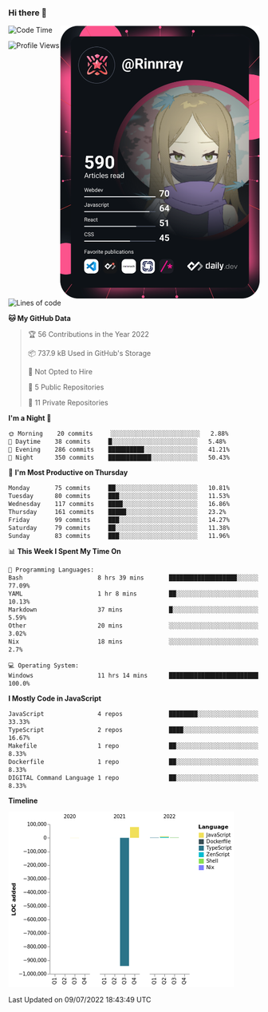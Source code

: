 ### Hi there 👋

<div align="left">
 <a href="https://app.daily.dev/Rinnray">
   <img 
        align="right"
        src="https://github.com/Rinnray/Rinnray/blob/main/devcard.svg" 
        width="400" 
        alt="Rinnray's Dev Card"/>
 </a>
</div>




<!--START_SECTION:waka-->
![Code Time](http://img.shields.io/badge/Code%20Time-0%20secs-blue)

![Profile Views](http://img.shields.io/badge/Profile%20Views-0-blue)

![Lines of code](https://img.shields.io/badge/From%20Hello%20World%20I%27ve%20Written--846%20Thousand%20lines%20of%20code-blue)

**🐱 My GitHub Data** 

> 🏆 56 Contributions in the Year 2022
 > 
> 📦 737.9 kB Used in GitHub's Storage 
 > 
> 🚫 Not Opted to Hire
 > 
> 📜 5 Public Repositories 
 > 
> 🔑 11 Private Repositories  
 > 
**I'm a Night 🦉** 

```text
🌞 Morning    20 commits     ░░░░░░░░░░░░░░░░░░░░░░░░░   2.88% 
🌆 Daytime    38 commits     █░░░░░░░░░░░░░░░░░░░░░░░░   5.48% 
🌃 Evening    286 commits    ██████████░░░░░░░░░░░░░░░   41.21% 
🌙 Night      350 commits    ████████████░░░░░░░░░░░░░   50.43%

```
📅 **I'm Most Productive on Thursday** 

```text
Monday       75 commits     ██░░░░░░░░░░░░░░░░░░░░░░░   10.81% 
Tuesday      80 commits     ███░░░░░░░░░░░░░░░░░░░░░░   11.53% 
Wednesday    117 commits    ████░░░░░░░░░░░░░░░░░░░░░   16.86% 
Thursday     161 commits    █████░░░░░░░░░░░░░░░░░░░░   23.2% 
Friday       99 commits     ███░░░░░░░░░░░░░░░░░░░░░░   14.27% 
Saturday     79 commits     ██░░░░░░░░░░░░░░░░░░░░░░░   11.38% 
Sunday       83 commits     ███░░░░░░░░░░░░░░░░░░░░░░   11.96%

```


📊 **This Week I Spent My Time On** 

```text
💬 Programming Languages: 
Bash                     8 hrs 39 mins       ███████████████████░░░░░░   77.09% 
YAML                     1 hr 8 mins         ██░░░░░░░░░░░░░░░░░░░░░░░   10.13% 
Markdown                 37 mins             █░░░░░░░░░░░░░░░░░░░░░░░░   5.59% 
Other                    20 mins             ░░░░░░░░░░░░░░░░░░░░░░░░░   3.02% 
Nix                      18 mins             ░░░░░░░░░░░░░░░░░░░░░░░░░   2.7%

💻 Operating System: 
Windows                  11 hrs 14 mins      █████████████████████████   100.0%

```

**I Mostly Code in JavaScript** 

```text
JavaScript               4 repos             ████████░░░░░░░░░░░░░░░░░   33.33% 
TypeScript               2 repos             ████░░░░░░░░░░░░░░░░░░░░░   16.67% 
Makefile                 1 repo              ██░░░░░░░░░░░░░░░░░░░░░░░   8.33% 
Dockerfile               1 repo              ██░░░░░░░░░░░░░░░░░░░░░░░   8.33% 
DIGITAL Command Language 1 repo              ██░░░░░░░░░░░░░░░░░░░░░░░   8.33%

```


**Timeline**

![Chart not found](https://raw.githubusercontent.com/Rinnray/Rinnray/main/charts/bar_graph.png) 


 Last Updated on 09/07/2022 18:43:49 UTC
<!--END_SECTION:waka-->


<!--
**Rinnray/Rinnray** is a ✨ _special_ ✨ repository because its `README.md` (this file) appears on your GitHub profile.

Here are some ideas to get you started:

- 🔭 I’m currently working on ...
- 🌱 I’m currently learning ...
- 👯 I’m looking to collaborate on ...
- 🤔 I’m looking for help with ...
- 💬 Ask me about ...
- 📫 How to reach me: ...
- 😄 Pronouns: ...
- ⚡ Fun fact: ...
-->
